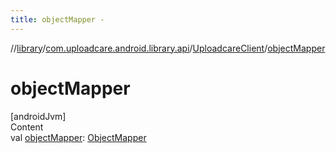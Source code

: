 ```yaml
---
title: objectMapper -
---
```

//[library](../../index.md)/[com.uploadcare.android.library.api](../index.md)/[UploadcareClient](index.md)/[objectMapper](object-mapper.md)



# objectMapper  
[androidJvm]  
Content  
val [objectMapper](object-mapper.md): [ObjectMapper](../../com.uploadcare.android.library.data/-object-mapper/index.md)  



